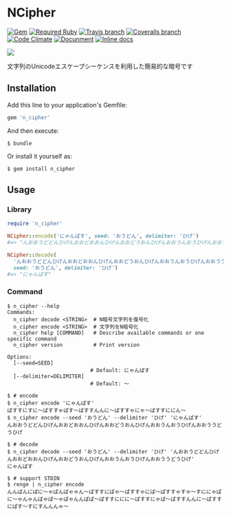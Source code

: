 # NCipher

[![Gem](https://img.shields.io/gem/v/n_cipher.svg)](https://rubygems.org/gems/n_cipher)
[![Required Ruby](https://img.shields.io/badge/ruby-%3E%3D%202.1.0-red.svg)](#)
[![Travis branch](https://img.shields.io/travis/844196/n_cipher.svg)](https://travis-ci.org/844196/n_cipher)
[![Coveralls branch](https://img.shields.io/coveralls/844196/n_cipher/master.svg)](https://coveralls.io/github/844196/n_cipher)
[![Code Climate](https://img.shields.io/codeclimate/github/844196/n_cipher.svg)](https://codeclimate.com/github/844196/n_cipher)
[![Docunment](https://img.shields.io/badge/doc-RubyDoc.info-blue.svg)](http://www.rubydoc.info/github/844196/n_cipher/master)
[![Inline docs](http://inch-ci.org/github/844196/n_cipher.svg?branch=master&style=shields)](http://inch-ci.org/github/844196/n_cipher)

![](https://cloud.githubusercontent.com/assets/4990822/10408480/9bf5d63a-6f39-11e5-9568-55e24afcbdc5.png)

文字列のUnicodeエスケープシーケンスを利用した簡易的な暗号です

## Installation

Add this line to your application's Gemfile:

```ruby
gem 'n_cipher'
```

And then execute:

```shellsession
$ bundle
```

Or install it yourself as:

```shellsession
$ gem install n_cipher
```

## Usage

### Library

```ruby
require 'n_cipher'

NCipher::encode('にゃんぱす', seed: 'おうどん', delimiter: 'ひげ')
#=> "んおおうどどんひげんおおどおおんひげんおおどうおんひげんおおうんおうひげんおおううどうひげ"

NCipher::decode(
  'んおおうどどんひげんおおどおおんひげんおおどうおんひげんおおうんおうひげんおおううどうひげ',
  seed: 'おうどん', delimiter: 'ひげ')
#=> "にゃんぱす"
```

### Command

```shellsession
$ n_cipher --help
Commands:
  n_cipher decode <STRING>  # N暗号文字列を復号化
  n_cipher encode <STRING>  # 文字列をN暗号化
  n_cipher help [COMMAND]   # Describe available commands or one specific command
  n_cipher version          # Print version

Options:
  [--seed=SEED]
                           # Default: にゃんぱす
  [--delimiter=DELIMITER]
                           # Default: 〜

$ # encode
$ n_cipher encode 'にゃんぱす'
ぱすすにすに〜ぱすすゃぱす〜ぱすすんんに〜ぱすすゃにゃ〜ぱすすににん〜
$ n_cipher encode --seed 'おうどん' --delimiter 'ひげ' 'にゃんぱす'
んおおうどどんひげんおおどおおんひげんおおどうおんひげんおおうんおうひげんおおううどうひげ

$ # decode
$ n_cipher decode --seed 'おうどん' --delimiter 'ひげ' 'んおおうどどんひげんおおどおおんひげんおおどうおんひげんおおうんおうひげんおおううどうひげ'
にゃんぱす

$ # support STDIN
$ renge | n_cipher encode
んんぱんにぱに〜ゃぱんぱゃゃん〜ぱすすにぱゃ〜ぱすすゃにぱ〜ぱすすゃすゃ〜すににゃぱに〜ゃんゃんぱゃぱ〜ゃぱゃんんぱぱ〜ぱすすににに〜ぱすすにゃぱ〜ぱすすんんに〜ぱすすにぱす〜すにすんんんゃ〜
```
